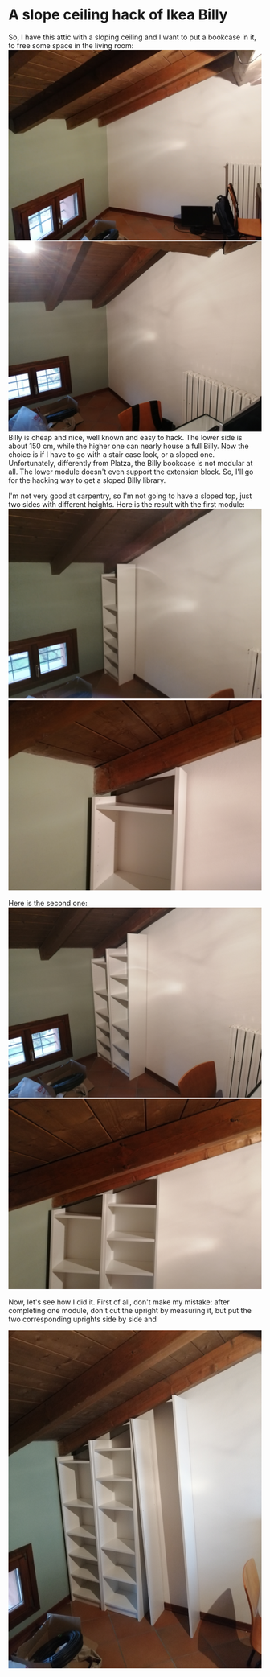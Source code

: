 # A slope ceiling hack of Ikea Billy
So, I have this attic with a sloping ceiling and I want to put a bookcase in it, to free some space in the living room:
![The room](https://github.com/CostantinoGrana/BillyIkeaHack/raw/main/Ikea/IMG_20201205_121631.jpg)
![That's the space](https://github.com/CostantinoGrana/BillyIkeaHack/raw/main/Ikea/IMG_20201205_121657.jpg)
Billy is cheap and nice, well known and easy to hack. The lower side is about 150 cm, while the higher one can nearly house a full Billy. Now the choice is if I have to go with a stair case look, or a sloped one. Unfortunately, differently from Platza, the Billy bookcase is not modular at all. The lower module doesn't even support the extension block. So, I'll go for the hacking way to get a sloped Billy library.

I'm not very good at carpentry, so I'm not going to have a sloped top, just two sides with different heights. Here is the result with the first module:
![One module](https://github.com/CostantinoGrana/BillyIkeaHack/raw/main/Ikea/IMG_20201205_121921.jpg)
![One module front view](https://github.com/CostantinoGrana/BillyIkeaHack/raw/main/Ikea/IMG_20201205_121932.jpg)

Here is the second one:
![Two modules](https://github.com/CostantinoGrana/BillyIkeaHack/raw/main/Ikea/IMG_20201205_122103.jpg)
![Two modules front](https://github.com/CostantinoGrana/BillyIkeaHack/raw/main/Ikea/IMG_20201205_122113.jpg)

Now, let's see how I did it. First of all, don't make my mistake: after completing one module, don't cut the upright by measuring it, but put the two corresponding uprights side by side and 

 
![Three modules assembly](https://github.com/CostantinoGrana/BillyIkeaHack/raw/main/Ikea/IMG_20201205_130234.jpg)
<!--stackedit_data:
eyJoaXN0b3J5IjpbMTI2MzU5NTYzNSwtMjkyOTExNzU5LC0xMz
MyNTUxNzAwXX0=
-->